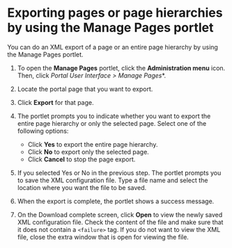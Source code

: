 # Exporting pages or page hierarchies by using the Manage Pages portlet

You can do an XML export of a page or an entire page hierarchy by using the Manage Pages portlet.

1.  To open the **Manage Pages** portlet, click the **Administration menu** icon. Then, click **Portal User Interface* > Manage Pages**.

2.  Locate the portal page that you want to export.

3.  Click **Export** for that page.

4.  The portlet prompts you to indicate whether you want to export the entire page hierarchy or only the selected page. Select one of the following options:

    -   Click **Yes** to export the entire page hierarchy.
    -   Click **No** to export only the selected page.
    -   Click **Cancel** to stop the page export.
    
5.  If you selected Yes or No in the previous step. The portlet prompts you to save the XML configuration file. Type a file name and select the location where you want the file to be saved.

6.  When the export is complete, the portlet shows a success message.

7.  On the Download complete screen, click **Open** to view the newly saved XML configuration file. Check the content of the file and make sure that it does not contain a `<failure>` tag. If you do not want to view the XML file, close the extra window that is open for viewing the file.



